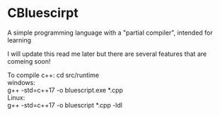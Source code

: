 # CBluescirpt
A simple programming language with a "partial compiler", intended for learning 

I will update this read me later but there are several features that are 
comeing soon!

To compile c++:
  cd src/runtime <br>
  windows:<br>
    g++ -std=c++17 -o bluescript.exe \*.cpp<br>
  Linux:<br>
    g++ -std=c++17 -o bluescript \*.cpp -ldl
